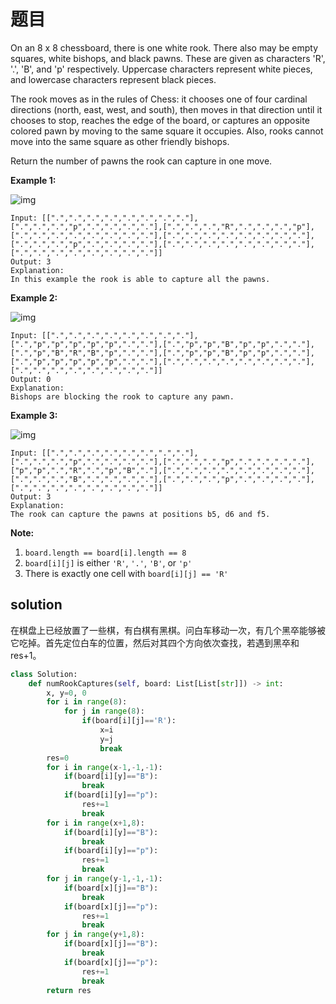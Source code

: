 # 题目

On an 8 x 8 chessboard, there is one white rook. There also may be empty squares, white bishops, and black pawns. These are given as characters 'R', '.', 'B', and 'p' respectively. Uppercase characters represent white pieces, and lowercase characters represent black pieces.

The rook moves as in the rules of Chess: it chooses one of four cardinal directions (north, east, west, and south), then moves in that direction until it chooses to stop, reaches the edge of the board, or captures an opposite colored pawn by moving to the same square it occupies. Also, rooks cannot move into the same square as other friendly bishops.

Return the number of pawns the rook can capture in one move.

 

**Example 1:**

![img](https://assets.leetcode.com/uploads/2019/02/20/1253_example_1_improved.PNG)

```
Input: [[".",".",".",".",".",".",".","."],[".",".",".","p",".",".",".","."],[".",".",".","R",".",".",".","p"],[".",".",".",".",".",".",".","."],[".",".",".",".",".",".",".","."],[".",".",".","p",".",".",".","."],[".",".",".",".",".",".",".","."],[".",".",".",".",".",".",".","."]]
Output: 3
Explanation: 
In this example the rook is able to capture all the pawns.
```

**Example 2:**

![img](https://assets.leetcode.com/uploads/2019/02/19/1253_example_2_improved.PNG)

```
Input: [[".",".",".",".",".",".",".","."],[".","p","p","p","p","p",".","."],[".","p","p","B","p","p",".","."],[".","p","B","R","B","p",".","."],[".","p","p","B","p","p",".","."],[".","p","p","p","p","p",".","."],[".",".",".",".",".",".",".","."],[".",".",".",".",".",".",".","."]]
Output: 0
Explanation: 
Bishops are blocking the rook to capture any pawn.
```

**Example 3:**

![img](https://assets.leetcode.com/uploads/2019/02/20/1253_example_3_improved.PNG)

```
Input: [[".",".",".",".",".",".",".","."],[".",".",".","p",".",".",".","."],[".",".",".","p",".",".",".","."],["p","p",".","R",".","p","B","."],[".",".",".",".",".",".",".","."],[".",".",".","B",".",".",".","."],[".",".",".","p",".",".",".","."],[".",".",".",".",".",".",".","."]]
Output: 3
Explanation: 
The rook can capture the pawns at positions b5, d6 and f5.
```

 

**Note:**

1. `board.length == board[i].length == 8`
2. `board[i][j]` is either `'R'`, `'.'`, `'B'`, or `'p'`
3. There is exactly one cell with `board[i][j] == 'R'`

## solution

在棋盘上已经放置了一些棋，有白棋有黑棋。问白车移动一次，有几个黑卒能够被它吃掉。首先定位白车的位置，然后对其四个方向依次查找，若遇到黑卒和res+1。

```python
class Solution:
    def numRookCaptures(self, board: List[List[str]]) -> int:
        x, y=0, 0
        for i in range(8):
            for j in range(8):
                if(board[i][j]=='R'):
                    x=i
                    y=j
                    break
        res=0
        for i in range(x-1,-1,-1):
            if(board[i][y]=="B"):
                break
            if(board[i][y]=="p"):
                res+=1
                break
        for i in range(x+1,8):
            if(board[i][y]=="B"):
                break
            if(board[i][y]=="p"):
                res+=1
                break
        for j in range(y-1,-1,-1):
            if(board[x][j]=="B"):
                break
            if(board[x][j]=="p"):
                res+=1
                break
        for j in range(y+1,8):
            if(board[x][j]=="B"):
                break
            if(board[x][j]=="p"):
                res+=1
                break
        return res
```

